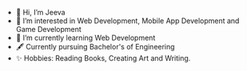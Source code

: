 - 👋 Hi, I’m Jeeva
- 👀 I’m interested in Web Development, Mobile App Development and Game Development
- 🌱 I’m currently learning Web Development
- 🖋️ Currently pursuing Bachelor's of Engineering 
- ✨ Hobbies: Reading Books, Creating Art and Writing.

<!---
jeeva58/jeeva58 is a ✨ special ✨ repository because its `README.md` (this file) appears on your GitHub profile.
You can click the Preview link to take a look at your changes.
--->
